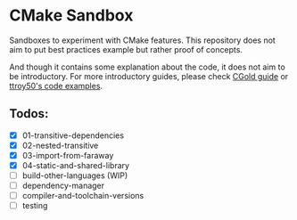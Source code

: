 # CMake Sandbox

Sandboxes to experiment with CMake features. This repository does not aim to put best practices example but rather proof of concepts.

And though it contains some explanation about the code, it does not aim to be introductory. For more introductory guides, please check [CGold guide](https://github.com/ruslo/CGold) or [ttroy50's code examples](https://github.com/ttroy50/cmake-examples).

## Todos:
- [x] 01-transitive-dependencies
- [x] 02-nested-transitive
- [x] 03-import-from-faraway
- [x] 04-static-and-shared-library
- [ ] build-other-languages (WIP)
- [ ] dependency-manager
- [ ] compiler-and-toolchain-versions
- [ ] testing